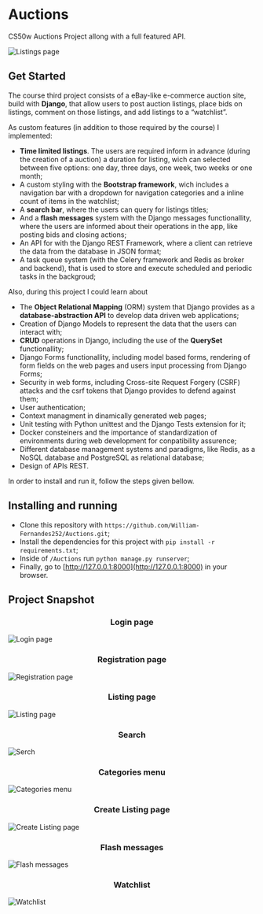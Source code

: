 # Auctions
CS50w Auctions Project allong with a full featured API.

![Listings page](/screenshots/main.jpg)

## Get Started

The course third project consists of a eBay-like e-commerce auction site, build with **Django**, that allow users to post auction listings, place bids on listings, comment on those listings, and add listings to a “watchlist”.

As custom features (in addition to those required by the course) I implemented:
- **Time limited listings**. The users are required inform in advance (during the creation of a auction) a duration for listing, wich can selected between five options: one day, three days, one week, two weeks or one month;
- A custom styling with the **Bootstrap framework**, wich includes a navigation bar with a dropdown for navigation categories and a inline count of items in the watchlist;
- A **search bar**, where the users can query for listings titles;
- And a **flash messages** system with the Django messages functionallity, where the users are informed about their operations in the app, like posting bids and closing actions;
- An API for with the Django REST Framework, where a client can retrieve the data from the database in JSON format;
- A task queue system (with the Celery framework and Redis as broker and backend), that is used to store and execute scheduled and periodic tasks in the backgroud;

Also, during this project I could learn about
- The **Object Relational Mapping** (ORM) system that Django provides as a **database-abstraction API** to develop data driven web applications;
- Creation of Django Models to represent the data that the users can interact with;
- **CRUD** operations in Django, including the use of the **QuerySet** functionallity;
- Django Forms functionallity, including model based forms, rendering of form fields on the web pages and users input processing from Django Forms;
- Security in web forms, including Cross-site Request Forgery (CSRF) attacks and the csrf tokens that Django provides to defend against them;
- User authentication;
- Context managment in dinamically generated web pages;
- Unit testing with Python unittest and the Django Tests extension for it;
- Docker consteiners and the importance of standardization of environments during web development for conpatibility assurence;
- Different database management systems and paradigms, like Redis, as a NoSQL database and PostgreSQL as relational database; 
- Design of APIs REST.

In order to install and run it, follow the steps given bellow.

## Installing and running
- Clone this repository with `https://github.com/William-Fernandes252/Auctions.git`;
- Install the dependencies for this project with `pip install -r requirements.txt`;
- Inside of `/Auctions` run `python manage.py runserver`;
- Finally, go to [http://127.0.0.1:8000](http://127.0.0.1:8000) in your browser.

## Project Snapshot

<h3 align="center">Login page</h3>

![Login page](/screenshots/login.jpg)

<h3 align="center">Registration page</h3>

![Registration page](/screenshots/register.jpg)

<h3 align="center">Listing page</h3>

![Listing page](/screenshots/listing.jpg)

<h3 align="center">Search</h3>

![Serch](/screenshots/search.jpg)

<h3 align="center">Categories menu</h3>

![Categories menu](/screenshots/categories.jpg)

<h3 align="center">Create Listing page</h3>

![Create Listing page](/screenshots/create.jpg)

<h3 align="center">Flash messages</h3>

![Flash messages](/screenshots/messages.jpg)

<h3 align="center">Watchlist</h3>

![Watchlist](/screenshots/watchlist.jpg)